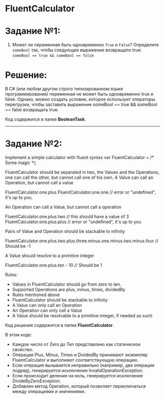 # FluentCalculator

# Задание №1:
1. Может ли переменная быть одновременно `True` и `False`? Определите `someBool` так, чтобы следующее выражение возвращало true: `someBool == true && someBool == false`

# Решение: 

В C# (или любом другом строго типизированном языке программирования) переменная не может быть одновременно true и false. Однако, можно создать условие, которое использует операторы перегрузки, чтобы заставить выражение someBool == true && someBool == false возвращать true. 

Код содержится в папке **BooleanTask**.
____

# Задание №2:

Implement a simple calculator with fluent syntax
var FluentCalculator = /* Some magic */;

FluentCalculator should be separated in two, the Values and the Operations, one can call the other, but cannot call one of his own.
A Value can call an Operation, but cannot call a value

FluentCalculator.one.plus FluentCalculator.one.one // error or "undefined", it's up to you.

An Operation can call a Value, but cannot call a operation

FluentCalculator.one.plus.two // this should have a value of 3 FluentCalculator.one.plus.plus // error or "undefined", it's up to you

Pairs of Value and Operation should be stackable to infinity

FluentCalculator.one.plus.two.plus.three.minus.one.minus.two.minus.four // Should be -1

A Value should resolve to a primitive integer

FluentCalculator.one.plus.ten - 10 // Should be 1

Rules:
* Values in FluentCalculator should go from zero to ten.
* Supported Operations are plus, minus, times, dividedBy
* Rules mentioned above
* FluentCalculator should be stackable to infinity
* A Value can only call an Operation
* An Operation can only call a Value
* A Value should be resolvable to a primitive integer, if needed as such

Код решения содержится в папке **FluentCalculator**.

В этом коде:
- Каждое число от Zero до Ten представлено как статическое свойство.
- Операции Plus, Minus, Times и DividedBy принимают экземпляр FluentCalculator и выполняют соответствующую операцию.
- Если операция вызывается неправильно (например, две операции подряд), генерируется исключение InvalidOperationException.
- Если происходит деление на ноль, генерируется исключение DivideByZeroException.
- Добавлен метод Operation, который позволяет переключаться между операциями и значениями.
